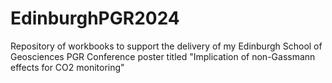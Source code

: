 # EdinburghPGR2024
Repository of workbooks to support the delivery of my Edinburgh School of Geosciences PGR Conference poster titled "Implication of non-Gassmann effects for CO2 monitoring"
